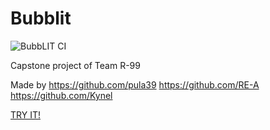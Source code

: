 # Bubblit

![BubbLIT CI](https://github.com/Capstone-R-99/BubbLit/workflows/BubbLIT%20CI/badge.svg)

Capstone project of Team R-99

Made by https://github.com/pula39 https://github.com/RE-A https://github.com/Kynel

[TRY IT!](http://54.180.86.207:4000/)
